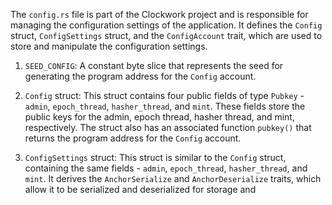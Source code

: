 The `config.rs` file is part of the Clockwork project and is responsible for managing the configuration settings of the application. It defines the `Config` struct, `ConfigSettings` struct, and the `ConfigAccount` trait, which are used to store and manipulate the configuration settings.

1. `SEED_CONFIG`: A constant byte slice that represents the seed for generating the program address for the `Config` account.

2. `Config` struct: This struct contains four public fields of type `Pubkey` - `admin`, `epoch_thread`, `hasher_thread`, and `mint`. These fields store the public keys for the admin, epoch thread, hasher thread, and mint, respectively. The struct also has an associated function `pubkey()` that returns the program address for the `Config` account.

3. `ConfigSettings` struct: This struct is similar to the `Config` struct, containing the same fields - `admin`, `epoch_thread`, `hasher_thread`, and `mint`. It derives the `AnchorSerialize` and `AnchorDeserialize` traits, which allow it to be serialized and deserialized for storage and 